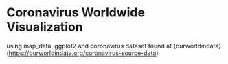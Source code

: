 # Coronavirus Worldwide Visualization 

using map_data, ggplot2 and coronavirus dataset found at {ourworldindata}(https://ourworldindata.org/coronavirus-source-data)
